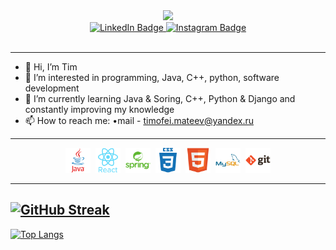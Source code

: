 <div id="badges" align="center">
  <div id="header">
  <img src="https://media.giphy.com/media/qgQUggAC3Pfv687qPC/giphy.gif" width="400"/>
</div>
  <a href="https://www.linkedin.com/in/tim-tim/">
    <img src="https://img.shields.io/badge/LinkedIn-blue?style=for-the-badge&logo=linkedin&logoColor=white" alt="LinkedIn Badge"/>
  </a>
  <a href="https://www.instagram.com/iammateevsky/">
    <img src="https://img.shields.io/badge/Instagram-violet?style=for-the-badge&logo=instagram&logoColor=white" alt="Instagram Badge"/>
  </a>
</div>
<div align="center">
  <img src="https://komarev.com/ghpvc/?username=DAEDALUS-prog&style=flat-square&color=blue" alt="" />
  </div>
  
---

- 👋 Hi, I’m Tim
- 👀 I’m interested in programming, Java, C++, python, software development
- 🌱 I’m currently learning Java & Soring, C++, Python & Django and constantly improving my knowledge
- 📫 How to reach me: •mail - timofei.mateev@yandex.ru

---

<div align="center">
  <img src="https://github.com/devicons/devicon/blob/master/icons/java/java-original-wordmark.svg" title="Java" alt="Java" width="40" height="40"/>&nbsp;
  <img src="https://github.com/devicons/devicon/blob/master/icons/react/react-original-wordmark.svg" title="React" alt="React" width="40" height="40"/>&nbsp;
  <img src="https://github.com/devicons/devicon/blob/master/icons/spring/spring-original-wordmark.svg" title="Spring" alt="Spring" width="40" height="40"/>&nbsp;
  <img src="https://github.com/devicons/devicon/blob/master/icons/css3/css3-plain-wordmark.svg"  title="CSS3" alt="CSS" width="40" height="40"/>&nbsp;
  <img src="https://github.com/devicons/devicon/blob/master/icons/html5/html5-original.svg" title="HTML5" alt="HTML" width="40" height="40"/>&nbsp;
  <img src="https://github.com/devicons/devicon/blob/master/icons/mysql/mysql-original-wordmark.svg" title="MySQL"  alt="MySQL" width="40" height="40"/>&nbsp;
  <img src="https://github.com/devicons/devicon/blob/master/icons/git/git-original-wordmark.svg" title="Git" **alt="Git" width="40" height="40"/>
</div>

---
[![GitHub Streak](http://github-readme-streak-stats.herokuapp.com?user=DAEDALUS-prog&theme=tokyonight&hide_border=true)](https://git.io/streak-stats)
---
[![Top Langs](https://github-readme-stats.vercel.app/api/top-langs/?username=DAEDALUS-prog&layout=compact&theme=vision-friendly-dark)](https://github.com/anuraghazra/github-readme-stats)

                 

<!---
DAEDALUS-prog/DAEDALUS-prog is a ✨ special ✨ repository because its `README.md` (this file) appears on your GitHub profile.
You can click the Preview link to take a look at your changes.
--->
